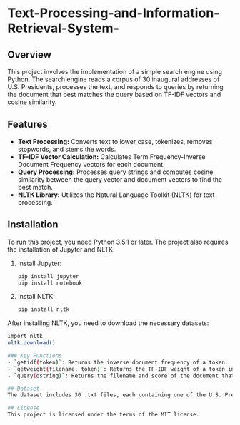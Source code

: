 # Text-Processing-and-Information-Retrieval-System-


## Overview
This project involves the implementation of a simple search engine using Python. The search engine reads a corpus of 30 inaugural addresses of U.S. Presidents, processes the text, and responds to queries by returning the document that best matches the query based on TF-IDF vectors and cosine similarity.

## Features
- **Text Processing:** Converts text to lower case, tokenizes, removes stopwords, and stems the words.
- **TF-IDF Vector Calculation:** Calculates Term Frequency-Inverse Document Frequency vectors for each document.
- **Query Processing:** Processes query strings and computes cosine similarity between the query vector and document vectors to find the best match.
- **NLTK Library:** Utilizes the Natural Language Toolkit (NLTK) for text processing.

## Installation

To run this project, you need Python 3.5.1 or later. The project also requires the installation of Jupyter and NLTK.

1. Install Jupyter:
   ```bash
   pip install jupyter
   pip install notebook

2. Install NLTK:
   ```bash
   pip install nltk
   
After installing NLTK, you need to download the necessary datasets:
   ```bash
   import nltk
   nltk.download()

### Key Functions
- `getidf(token)`: Returns the inverse document frequency of a token.
- `getweight(filename, token)`: Returns the TF-IDF weight of a token in a specified document.
- `query(qstring)`: Returns the filename and score of the document that best matches the query.

## Dataset
The dataset includes 30 .txt files, each containing one of the U.S. Presidential inaugural addresses. The files are located in the `US_Inaugural_Addresses` directory.

## License
This project is licensed under the terms of the MIT license.
